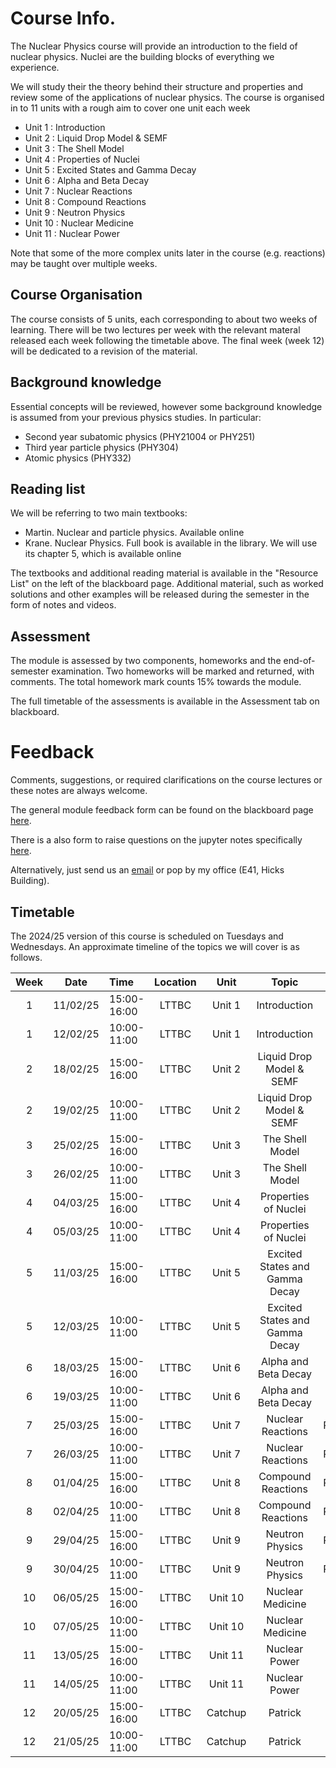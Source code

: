 # Course Info.

The Nuclear Physics course will provide an introduction to the field of nuclear physics. Nuclei are the building blocks of 
everything we experience.

We will study their the theory behind their structure and properties and review some of the applications of nuclear physics. 
The course is organised in to 11 units with a rough aim to cover one unit each week
- Unit  1 : Introduction
- Unit  2 : Liquid Drop Model & SEMF
- Unit  3 : The Shell Model
- Unit  4 : Properties of Nuclei
- Unit  5 : Excited States and Gamma Decay
- Unit  6 : Alpha and Beta Decay
- Unit  7 : Nuclear Reactions
- Unit  8 : Compound Reactions
- Unit  9 : Neutron Physics
- Unit 10 : Nuclear Medicine 
- Unit 11 : Nuclear Power

Note that some of the more complex units later in the course (e.g. reactions) may be taught over multiple weeks.

## Course Organisation
The course consists of 5 units, each corresponding to about two weeks of learning. 
There will be two lectures per week with the relevant materal released each week following the timetable above.
The final week (week 12) will be dedicated to a revision of the material. 

## Background knowledge
Essential concepts will be reviewed, however some background knowledge is assumed from your previous physics studies. In 
particular:

- Second year subatomic physics (PHY21004 or PHY251)
- Third year particle physics (PHY304)
- Atomic physics (PHY332)

## Reading list
We will be referring to two main textbooks:
- Martin. Nuclear and particle physics. Available online
- Krane. Nuclear Physics. Full book is available in the library. We will use its chapter 5, which is available online

The textbooks and additional reading material is available in the "Resource List" on the left of the blackboard page.
Additional material, such as worked solutions and other examples will be released during the semester in the form of notes and 
videos. 


## Assessment
The module is assessed by two components, homeworks and the end-of-semester examination. Two homeworks will be marked and returned, with comments.  The total homework mark counts 15% towards the module. 

The full timetable of the assessments is available in the Assessment tab on blackboard.


# Feedback

Comments, suggestions, or required clarifications on the course lectures or these notes are always welcome.

The general module feedback form can be found on the blackboard page [here](https://blackboardlink).

There is a also form to raise questions on the jupyter notes specifically [here](https://googleforms).

Alternatively, just send us an [email](mailto:p.stowell@sheffield.ac.uk) or pop by my office (E41, Hicks Building).



## Timetable

The 2024/25 version of this course is scheduled on Tuesdays and Wednesdays.
An approximate timeline of the topics we will cover is as follows.


| Week | Date | Time | Location | Unit | Topic | Lecturer | 
| :-: | :-: | :- | :-: | :-: | :-: | :-: |
| 1 | 11/02/25 | 15:00-16:00 | LTTBC | Unit 1 | Introduction | Patrick 
| 1 | 12/02/25 | 10:00-11:00 | LTTBC | Unit 1 | Introduction | Patrick 
| 2 | 18/02/25 | 15:00-16:00 | LTTBC | Unit 2 | Liquid Drop Model & SEMF | Patrick 
| 2 | 19/02/25 | 10:00-11:00 | LTTBC | Unit 2 | Liquid Drop Model & SEMF | Patrick 
| 3 | 25/02/25 | 15:00-16:00 | LTTBC | Unit 3 | The Shell Model | Patrick 
| 3 | 26/02/25 | 10:00-11:00 | LTTBC | Unit 3 | The Shell Model | Patrick 
| 4 | 04/03/25 | 15:00-16:00 | LTTBC | Unit 4 | Properties of Nuclei | Patrick 
| 4 | 05/03/25 | 10:00-11:00 | LTTBC | Unit 4 | Properties of Nuclei | Patrick 
| 5 | 11/03/25 | 15:00-16:00 | LTTBC | Unit 5 | Excited States and Gamma Decay | Patrick  
| 5 | 12/03/25 | 10:00-11:00 | LTTBC | Unit 5 | Excited States and Gamma Decay | Patrick 
| 6 | 18/03/25 | 15:00-16:00 | LTTBC | Unit 6 | Alpha and Beta Decay | Liz 
| 6 | 19/03/25 | 10:00-11:00 | LTTBC | Unit 6 | Alpha and Beta Decay | Liz 
| 7 | 25/03/25 | 15:00-16:00 | LTTBC | Unit 7 | Nuclear Reactions | Patrick/Susan 
| 7 | 26/03/25 | 10:00-11:00 | LTTBC | Unit 7 | Nuclear Reactions | Patrick/Susan  
| 8 | 01/04/25 | 15:00-16:00 | LTTBC | Unit 8 | Compound Reactions | Patrick/Susan  
| 8 | 02/04/25 | 10:00-11:00 | LTTBC | Unit 8 | Compound Reactions | Patrick/Susan  
| 9 | 29/04/25 | 15:00-16:00 | LTTBC | Unit 9 | Neutron Physics | Patrick/Susan  
| 9 | 30/04/25 | 10:00-11:00 | LTTBC | Unit 9 | Neutron Physics | Patrick/Susan  
| 10 | 06/05/25 | 15:00-16:00 | LTTBC | Unit 10 | Nuclear Medicine | Jon  
| 10 | 07/05/25 | 10:00-11:00 | LTTBC | Unit 10 | Nuclear Medicine | Jon  
| 11 | 13/05/25 | 15:00-16:00 | LTTBC | Unit 11 | Nuclear Power | Liz 
| 11 | 14/05/25 | 10:00-11:00 | LTTBC | Unit 11 | Nuclear Power | Liz 
| 12 | 20/05/25 | 15:00-16:00 | LTTBC | Catchup | Patrick 
| 12 | 21/05/25 | 10:00-11:00 | LTTBC | Catchup | Patrick 

